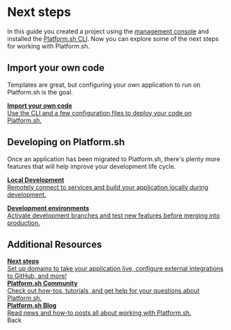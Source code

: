 # Next steps

In this guide you created a project using the [management console](/administration/web.md) and installed the [Platform.sh CLI](/development/cli.md). Now you can explore some of the next steps for working with Platform.sh.

## Import your own code

Templates are great, but configuring your own application to run on Platform.sh is the goal.

<div class="buttons">
  <a href="/gettingstarted/own-code.html" class="button-link descriptive"><b>Import your own code</b><br>Use the CLI and a few configuration files to deploy your code on Platform.sh.</a>
</div>

## Developing on Platform.sh

Once an application has been migrated to Platform.sh, there's plenty more features that will help improve your development life cycle.

<div class="buttons">
  <a href="/gettingstarted/local-development.html" class="button-link descriptive"><b>Local Development</b><br>Remotely connect to services and build your application locally during development.</a>

  <a href="/gettingstarted/dev-environments.html" class="button-link descriptive"><b>Development environments</b><br>Activate development branches and test new features before merging into production.</a>
</div>

## Additional Resources

<div class="buttons">
  <a href="/gettingstarted/next-steps.html" class="button-link descriptive"><b>Next steps</b><br>Set up domains to take your application live, configure external integrations to GitHub, and more!</a>
</div>

<div class="buttons">
  <a href="https://community.platform.sh/" class="button-link descriptive"><b>Platform.sh Community</b><br>Check out how-tos, tutorials, and get help for your questions about Platform.sh.</a>
</div>

<div class="buttons">
  <a href="https://platform.sh/blog/" class="button-link descriptive"><b>Platform.sh Blog</b><br>Read news and how-to posts all about working with Platform.sh.</a>
</div>

<div class="buttons">
  <a class="button-link singleprev" onclick="gitbook.navigation.goPrev()">Back</a>
</div>
